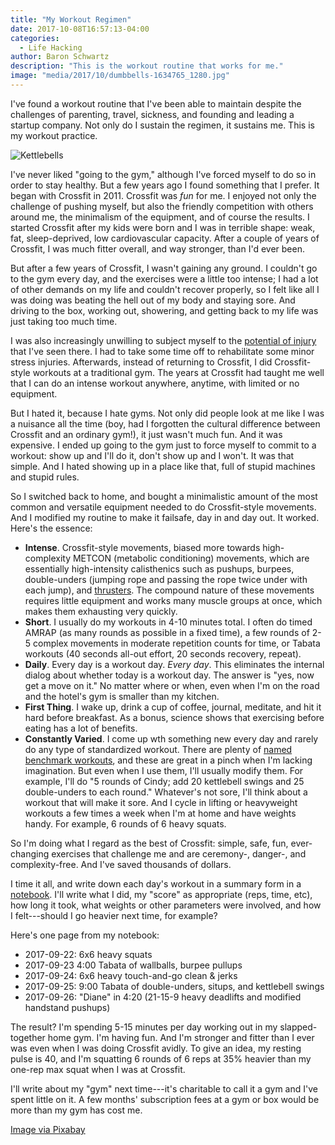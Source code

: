 ```yaml
---
title: "My Workout Regimen"
date: 2017-10-08T16:57:13-04:00
categories:
  - Life Hacking
author: Baron Schwartz
description: "This is the workout routine that works for me."
image: "media/2017/10/dumbbells-1634765_1280.jpg"
---
```


I've found a workout routine that I've been able to maintain despite the
challenges of parenting, travel, sickness, and founding and leading a startup
company.  Not only do I sustain the regimen, it sustains me. This is my workout
practice.

![Kettlebells](/media/2017/10/dumbbells-1634765_1280.jpg)

<!--more-->

I've never liked "going to the gym," although I've forced myself to do so in
order to stay healthy. But a few years ago I found something that I prefer.  It
began with Crossfit in 2011. Crossfit was *fun* for me. I enjoyed not only the
challenge of pushing myself, but also the friendly competition with others
around me, the minimalism of the equipment, and of course the results. I started
Crossfit after my kids were born and I was in terrible shape: weak, fat,
sleep-deprived, low cardiovascular capacity. After a couple of years of
Crossfit, I was much fitter overall, and way stronger, than I'd ever been.

But after a few years of Crossfit, I wasn't gaining any ground. I couldn't go to
the gym every day, and the exercises were a little too intense; I had a lot of
other demands on my life and couldn't recover properly, so I felt like all I was
doing was beating the hell out of my body and staying sore. And driving to the
box, working out, showering, and getting back to my life was just taking too
much time.

I was also increasingly unwilling to subject myself to the [potential of
injury](/blog/2014/01/20/crossfit-safety/) that I've seen there. I had to take
some time off to rehabilitate some minor stress injuries.
Afterwards, instead of returning to Crossfit, I did Crossfit-style workouts at a
traditional gym. The years at Crossfit had taught me well that I can do an
intense workout anywhere, anytime, with limited or no equipment.

But I hated it, because I hate gyms.  Not only did people look at me like I was
a nuisance all the time (boy, had I forgotten the cultural difference between
Crossfit and an ordinary gym!), it just wasn't much fun. And it was expensive. I
ended up going to the gym just to force myself to commit to a workout: show up
and I'll do it, don't show up and I won't. It was that simple. And I hated
showing up in a place like that, full of stupid machines and stupid rules.

So I switched back to home, and bought a minimalistic amount of the most common
and versatile equipment needed to do Crossfit-style movements. And I modified my
routine to make it failsafe, day in and day out. It worked. Here's the essence:

- **Intense**. Crossfit-style movements, biased more towards high-complexity
  METCON (metabolic conditioning) movements, which are essentially
  high-intensity calisthenics such as pushups, burpees, double-unders (jumping
  rope and passing the rope twice under with each jump), and
  [thrusters](https://www.youtube.com/watch?v=aea5BGj9a8Y). The compound nature
  of these movements requires little equipment and works many muscle groups at
  once, which makes them exhausting very quickly.
- **Short**. I usually do my workouts in 4-10 minutes total. I often do timed
  AMRAP (as many rounds as possible in a fixed time), a few rounds of 2-5
  complex movements in moderate repetition counts for time, or Tabata workouts
  (40 seconds all-out effort, 20 seconds recovery, repeat).
- **Daily**. Every day is a workout day. *Every day*. This eliminates the
  internal dialog about whether today is a workout day. The answer is "yes, now
  get a move on it." No matter where or when, even when I'm on the road and the
  hotel's gym is smaller than my kitchen.
- **First Thing**. I wake up, drink a cup of coffee, journal, meditate, and hit
  it hard before breakfast. As a bonus, science shows that exercising before
  eating has a lot of benefits.
- **Constantly Varied**. I come up wth something new every day and rarely do any
  type of standardized workout. There are plenty of [named benchmark
  workouts](https://crossfit.com/cf/faq), and these are great in a pinch when
  I'm lacking imagination. But even when I use them, I'll usually modify them.
  For example, I'll do "5 rounds of Cindy; add 20 kettlebell swings and 25
  double-unders to each round." Whatever's not sore, I'll think about a workout
  that will make it sore. And I cycle in lifting or heavyweight workouts a few
  times a week when I'm at home and have weights handy. For example, 6 rounds of
  6 heavy squats.

So I'm doing what I regard as the best of Crossfit: simple, safe, fun,
ever-changing exercises that challenge me and are ceremony-, danger-, and
complexity-free. And I've saved thousands of dollars.

I time it all, and write down each day's workout in a summary form in a
[notebook](/blog/2013/07/10/ultimate-notebook-and-journal-face-off/). I'll write
what I did, my "score" as appropriate (reps, time, etc), how long it took, what
weights or other parameters were involved, and how I felt---should I go heavier
next time, for example?

Here's one page from my notebook:

- 2017-09-22: 6x6 heavy squats
- 2017-09-23 4:00 Tabata of wallballs, burpee pullups
- 2017-09-24: 6x6 heavy touch-and-go clean & jerks
- 2017-09-25: 9:00 Tabata of double-unders, situps, and kettlebell swings
- 2017-09-26: "Diane" in 4:20 (21-15-9 heavy deadlifts and modified handstand pushups)

The result? I'm spending 5-15 minutes per day working out in my slapped-together
home gym. I'm having fun. And I'm stronger and fitter than I ever was even when
I was doing Crossfit avidly.  To give an idea, my resting pulse is 40, and I'm
squatting 6 rounds of 6 reps at 35% heavier than my one-rep max squat when I was
at Crossfit. 

I'll write about my "gym" next time---it's charitable to call it a gym and I've
spent little on it. A few months' subscription fees at a gym or box would be
more than my gym has cost me.

[Image via Pixabay](https://pixabay.com/p-1634765/)
